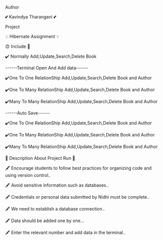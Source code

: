 Author 

💕 Kavindya Tharangani 💕

Project 

💡 Hibernate Assignment 💡


😍 Include 🎯 

✔️ Normally  Add,Update,Search,Delete Book

------Terminal Open And Add data------

✔️One To One RelationShip Add,Update,Search,Delete Book and Author 

✔️One To Many RelationShip Add,Update,Search,Delete Book and Author

✔️Many To Many RelationShip Add,Update,Search,Delete Book and Author

------Auto Save------

✔️One To One RelationShip Add,Update,Search,Delete Book and Author 

✔️One To Many RelationShip Add,Update,Search,Delete Book and Author

✔️Many To Many RelationShip Add,Update,Search,Delete Book and Author


💫 Description About Project Run 💫

🖋 Encourage students to follow best practices for organizing code and using version control..

🖋 Avoid sensitive information such as databases..

🖋 Credentials or personal data submitted by Nidhi must be complete..

🖋 We need to establish a database connection..

🖋 Data should be added one by one...

🖋 Enter the relevant number and add data in the terminal..
